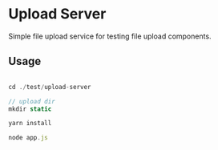 # Upload Server

Simple file upload service for testing file upload components.

## Usage

```js

cd ./test/upload-server

// upload dir
mkdir static

yarn install

node app.js

```
